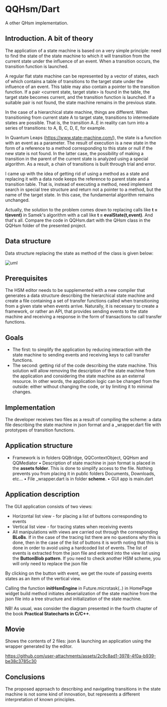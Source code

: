 # QQHsm/Dart

A other QHsm implementation.

## Introduction. A bit of theory
The application of a state machine is based on a very simple principle: need to find the state of the state machine to which it will transition from the current state under the influence of an event. When a transition occurs, the transition function is launched.

A regular flat state machine can be represented by a vector of states, each of which contains a table of transitions to the target state under the influence of an event. This table may also contain a pointer to the transition function. If a pair <current state, target state> is found in the table, the target state becomes current, and the transition function is launched. If a suitable pair is not found, the state machine remains in the previous state.

In the case of a hierarchical state machine, things are different. When transitioning from current state A to target state, transitions to intermediate states are possible. That is, the transition A..E in reality can turn into a series of transitions: to A, B, C, D, E, for example.

In Quantum Leaps (https://www.state-machine.com/), the state is a function with an event as a parameter. The result of execution is a new state in the form of a reference to a method corresponding to this state or null if the new state is not found. In the latter case, the possibility of making a transition in the parent of the current state is analyzed using a special algorithm. As a result, a chain of transitions is built through trial and error.

I came up with the idea of ​​getting rid of using a method as a state and replacing it with a data node keeps the reference to parent state and a transition table. That is, instead of executing a method, need implement search in special tree structure and return not a pointer to a method, but the name of the target state. In this case, the fundamental algorithm remains unchanged.

Actually, the solution to the problem comes down to replacing calls like __t = t(event)__ in Samek's algorithm with a call like __t = evalState(t,event)__. And that's all. Compare the code in QQHsm.dart with the QHsm class in the QQHsm folder of the presented project.

## Data structure
Data structure replacing the state as method of the class is given below:

![uml](https://github.com/user-attachments/assets/b6a855d9-3846-46fe-9216-e2d960babfea)

## Prerequisites
The HSM editor needs to be supplemented with a new compiler that generates a data structure describing the hierarchical state machine and create a file containing a set of transfer functions called when transitioning from a given state when events arrive. Naturally, it is necessary to create a framework, or rather an API, that provides sending events to the state machine and receiving a response in the form of transactions to call transfer functions.

## Goals
* The first: to simplify the application by reducing interaction with the state machine to sending events and receiving keys to call transfer functions.
* The second: getting rid of the code describing the state machine. This solution will allow removing the description of the state machine from the application and considering the state machine as an external resource. In other words, the application logic can be changed from the outside: either without changing the code, or by limiting it to minimal changes.

## Implementation
The developer receives two files as a result of compiling the scheme: a data file describing the state machine in json format and a <project name>_wrapper.dart file with prototypes of transition functions.

## Application structure
* Framework is in folders QQBridge, QQContextObject, QQHsm and QQMediator
• Description of state machine in json format is placed in the __assets folder__. This is done to simplify access to the file. Nothing prevents you from placing it in public folders Documents, Downloads, etc...
• File <project name>_wrapper.dart is in folder __scheme__.
• GUI app is main.dart

## Application description

The GUI application consists of two views:
* Horizontal list view - for placing a list of buttons corresponding to events
* Vertical list view - for tracing states when receiving events
* All manipulations with views are carried out through the corresponding __BLoBs__. If in the case of the tracing list there are no questions why this is done, then in the case of the list of buttons it is worth noting that this is done in order to avoid using a hardcoded list of events. The list of events is extracted from the json file and entered into the view list using the __ButtonBlob pattern__. If you need to check another HSM scheme, you will only need to replace the json file

By clicking on the button with event, we get the route of passing events states as an item of the vertical view.

Calling the function __initHsmEngine__ in Future.microtask(..) in HomePage widget build method initiates deserialization of the state machine from the json file into a tree structure and initialization of the state machine.

NB! As usual, was consider the diagram presented in the fourth chapter of the book __Practical Statecharts in C/C++__.

## Movie
Shows the contents of 2 files: json & launching an application using the wrapper generated by the editor.

https://github.com/user-attachments/assets/2c9c8ad1-3978-4f0a-b939-be38c3785c30


## Conclusions
The proposed approach to describing and navigating transitions in the state machine is not some kind of innovation, but represents a different interpretation of known principles.

